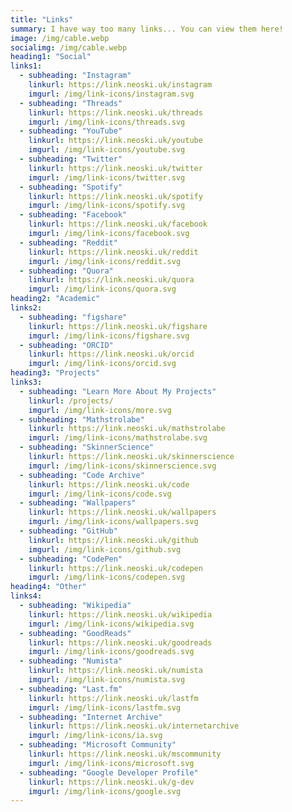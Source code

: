 ```yaml
---
title: "Links"
summary: I have way too many links... You can view them here!
image: /img/cable.webp
socialimg: /img/cable.webp
heading1: "Social"
links1:
  - subheading: "Instagram"
    linkurl: https://link.neoski.uk/instagram
    imgurl: /img/link-icons/instagram.svg
  - subheading: "Threads"
    linkurl: https://link.neoski.uk/threads
    imgurl: /img/link-icons/threads.svg
  - subheading: "YouTube"
    linkurl: https://link.neoski.uk/youtube
    imgurl: /img/link-icons/youtube.svg
  - subheading: "Twitter"
    linkurl: https://link.neoski.uk/twitter
    imgurl: /img/link-icons/twitter.svg
  - subheading: "Spotify"
    linkurl: https://link.neoski.uk/spotify
    imgurl: /img/link-icons/spotify.svg
  - subheading: "Facebook"
    linkurl: https://link.neoski.uk/facebook
    imgurl: /img/link-icons/facebook.svg
  - subheading: "Reddit"
    linkurl: https://link.neoski.uk/reddit
    imgurl: /img/link-icons/reddit.svg
  - subheading: "Quora"
    linkurl: https://link.neoski.uk/quora
    imgurl: /img/link-icons/quora.svg
heading2: "Academic"
links2:
  - subheading: "figshare"
    linkurl: https://link.neoski.uk/figshare
    imgurl: /img/link-icons/figshare.svg
  - subheading: "ORCID"
    linkurl: https://link.neoski.uk/orcid
    imgurl: /img/link-icons/orcid.svg
heading3: "Projects"
links3:
  - subheading: "Learn More About My Projects"
    linkurl: /projects/
    imgurl: /img/link-icons/more.svg
  - subheading: "Mathstrolabe"
    linkurl: https://link.neoski.uk/mathstrolabe
    imgurl: /img/link-icons/mathstrolabe.svg
  - subheading: "SkinnerScience"
    linkurl: https://link.neoski.uk/skinnerscience
    imgurl: /img/link-icons/skinnerscience.svg
  - subheading: "Code Archive"
    linkurl: https://link.neoski.uk/code
    imgurl: /img/link-icons/code.svg
  - subheading: "Wallpapers"
    linkurl: https://link.neoski.uk/wallpapers
    imgurl: /img/link-icons/wallpapers.svg
  - subheading: "GitHub"
    linkurl: https://link.neoski.uk/github
    imgurl: /img/link-icons/github.svg
  - subheading: "CodePen"
    linkurl: https://link.neoski.uk/codepen
    imgurl: /img/link-icons/codepen.svg
heading4: "Other"
links4:
  - subheading: "Wikipedia"
    linkurl: https://link.neoski.uk/wikipedia
    imgurl: /img/link-icons/wikipedia.svg
  - subheading: "GoodReads"
    linkurl: https://link.neoski.uk/goodreads
    imgurl: /img/link-icons/goodreads.svg
  - subheading: "Numista"
    linkurl: https://link.neoski.uk/numista
    imgurl: /img/link-icons/numista.svg
  - subheading: "Last.fm"
    linkurl: https://link.neoski.uk/lastfm
    imgurl: /img/link-icons/lastfm.svg
  - subheading: "Internet Archive"
    linkurl: https://link.neoski.uk/internetarchive
    imgurl: /img/link-icons/ia.svg
  - subheading: "Microsoft Community"
    linkurl: https://link.neoski.uk/mscommunity
    imgurl: /img/link-icons/microsoft.svg
  - subheading: "Google Developer Profile"
    linkurl: https://link.neoski.uk/g-dev
    imgurl: /img/link-icons/google.svg
---
```

